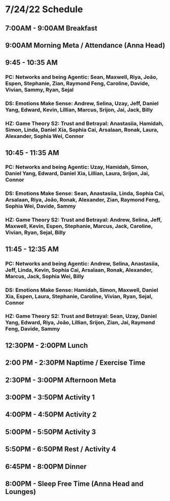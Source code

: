 # 7/24/22 Schedule

## 7:00AM - 9:00AM Breakfast
## 9:00AM Morning Meta / Attendance (Anna Head)
## 9:45 - 10:35 AM
### PC: Networks and being Agentic: Sean, Maxwell, Riya, João, Espen, Stephanie, Zian, Raymond Feng, Caroline, Davide, Vivian, Sammy, Ryan, Sejal
### DS: Emotions Make Sense: Andrew, Selina, Uzay, Jeff, Daniel Yang, Edward, Kevin, Lillian, Marcus, Srijon, Jai, Jack, Billy
### HZ: Game Theory S2: Trust and Betrayal: Anastasiia, Hamidah, Simon, Linda, Daniel Xia, Sophia Cai, Arsalaan, Ronak, Laura, Alexander, Sophia Wei, Connor
## 10:45 - 11:35 AM
### PC: Networks and being Agentic: Uzay, Hamidah, Simon, Daniel Yang, Edward, Daniel Xia, Lillian, Laura, Srijon, Jai, Connor
### DS: Emotions Make Sense: Sean, Anastasiia, Linda, Sophia Cai, Arsalaan, Riya, João, Ronak, Alexander, Zian, Raymond Feng, Sophia Wei, Davide, Sammy
### HZ: Game Theory S2: Trust and Betrayal: Andrew, Selina, Jeff, Maxwell, Kevin, Espen, Stephanie, Marcus, Jack, Caroline, Vivian, Ryan, Sejal, Billy
## 11:45 - 12:35 AM
### PC: Networks and being Agentic: Andrew, Selina, Anastasiia, Jeff, Linda, Kevin, Sophia Cai, Arsalaan, Ronak, Alexander, Marcus, Jack, Sophia Wei, Billy
### DS: Emotions Make Sense: Hamidah, Simon, Maxwell, Daniel Xia, Espen, Laura, Stephanie, Caroline, Vivian, Ryan, Sejal, Connor
### HZ: Game Theory S2: Trust and Betrayal: Sean, Uzay, Daniel Yang, Edward, Riya, João, Lillian, Srijon, Zian, Jai, Raymond Feng, Davide, Sammy

## 12:30PM - 2:00PM Lunch
## 2:00 PM - 2:30PM Naptime / Exercise Time
## 2:30PM - 3:00PM Afternoon Meta 
## 3:00PM - 3:50PM Activity 1
## 4:00PM - 4:50PM Activity 2
## 5:00PM - 5:50PM Activity 3
## 5:50PM - 6:50PM Rest / Activity 4
## 6:45PM - 8:00PM Dinner
## 8:00PM - Sleep Free Time (Anna Head and Lounges)


